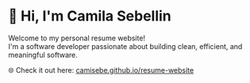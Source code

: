 # 👋 Hi, I'm Camila Sebellin

Welcome to my personal resume website!  
I'm a software developer passionate about building clean, efficient, and meaningful software.

🌐 Check it out here: [camisebe.github.io/resume-website](https://camisebe.github.io/resume-website/)
